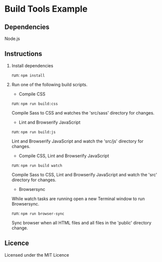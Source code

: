 # Build Tools Example

## Dependencies

Node.js

## Instructions

1. Install dependencies

	run: `npm install`

2. Run one of the following build scripts.

	* Compile CSS

	run: `npm run build:css`

	Compile Sass to CSS and watches the 'src/sass' directory for changes.

	* Lint and Browserify JavaScript

	run: `npm run build:js`

	Lint and Browserify JavaScript and watch the 'src/js' directory for changes.

	* Compile CSS, Lint and Browserify JavaScript

	run: `npm run build watch`

	Compile Sass to CSS, Lint and Browserify JavaScript and watch the 'src' directory for changes.

	* Browsersync

	While watch tasks are running open a new Terminal window to run Browsersync.

	run: `npm run browser-sync`

	Sync browser when all HTML files and all files in the 'public' directory change.

## Licence

Licensed under the MIT Licence